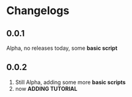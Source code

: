 # Changelogs
## 0.0.1
Alpha, no releases today, some **basic script**

## 0.0.2
1. Still Alpha, adding some more **basic scripts**
2. now **ADDING TUTORIAL**
